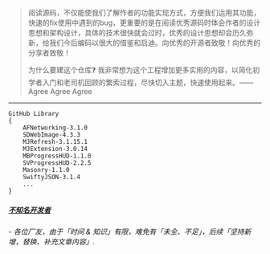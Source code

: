 >阅读源码，不仅能使我们了解作者的功能实现方式，方便我们运用其功能，快速的fix使用中遇到的bug，更重要的是在阅读优秀源码时体会作者的设计思想和架构设计，具体的技术很快就会过时，优秀的设计思想却会历久弥新，给我们今后编码以很大的借鉴和启迪。向优秀的开源者致敬！向优秀的分享者致敬！
>
>为什么要建这个仓库❓
>我非常想为这个工程增加更多实用的内容，以简化初学者入门和老司机回顾的繁索过程，尽快切入主题，快速使用起来。—— Agree Agree Agree



***
```objc
GitHub Library
{
    AFNetworking-3.1.0
    SDWebImage-4.3.3
    MJRefresh-3.1.15.1
    MJExtension-3.0.14
    MBProgressHUD-1.1.0
    SVProgressHUD-2.2.5
    Masonry-1.1.0
    SwiftyJSON-3.1.4
    ...
}
```



##### [不知名开发者](https://upload-images.jianshu.io/upload_images/2230763-a98b15f328e7cf69.png?imageMogr2/auto-orient/strip%7CimageView2/2/w/1240)
###### - 各位厂友，由于「时间 & 知识」有限，难免有「未全、不足」，后续「坚持新增，替换、补充文章内容」.

